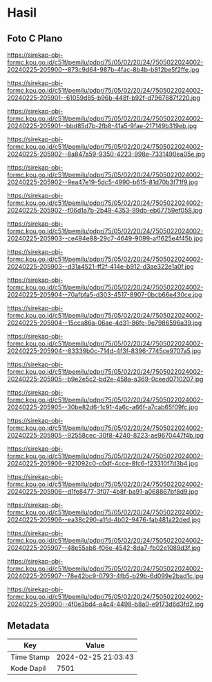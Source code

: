 # Hasil

## Foto C Plano

https://sirekap-obj-formc.kpu.go.id/c51f/pemilu/pdpr/75/05/02/20/24/7505022024002-20240225-205900--873c9d64-987b-4fac-8b4b-b812be5f2ffe.jpg

https://sirekap-obj-formc.kpu.go.id/c51f/pemilu/pdpr/75/05/02/20/24/7505022024002-20240225-205901--61059d85-b96b-448f-b92f-d7967687f220.jpg

https://sirekap-obj-formc.kpu.go.id/c51f/pemilu/pdpr/75/05/02/20/24/7505022024002-20240225-205901--bbd85d7b-2fb8-41a5-9fae-217149b319eb.jpg

https://sirekap-obj-formc.kpu.go.id/c51f/pemilu/pdpr/75/05/02/20/24/7505022024002-20240225-205902--8a847a59-9350-4223-998e-7331490ea05e.jpg

https://sirekap-obj-formc.kpu.go.id/c51f/pemilu/pdpr/75/05/02/20/24/7505022024002-20240225-205902--9ea47e19-5dc5-4990-b615-81d70b3f71f9.jpg

https://sirekap-obj-formc.kpu.go.id/c51f/pemilu/pdpr/75/05/02/20/24/7505022024002-20240225-205902--f06d1a7b-2b49-4353-99db-eb67759ef058.jpg

https://sirekap-obj-formc.kpu.go.id/c51f/pemilu/pdpr/75/05/02/20/24/7505022024002-20240225-205903--ce494e88-29c7-4649-9099-af1625e4f45b.jpg

https://sirekap-obj-formc.kpu.go.id/c51f/pemilu/pdpr/75/05/02/20/24/7505022024002-20240225-205903--d31a4521-ff2f-414e-b912-d3ae322e1a0f.jpg

https://sirekap-obj-formc.kpu.go.id/c51f/pemilu/pdpr/75/05/02/20/24/7505022024002-20240225-205904--70afbfa5-d303-4517-8907-0bcb66e430ce.jpg

https://sirekap-obj-formc.kpu.go.id/c51f/pemilu/pdpr/75/05/02/20/24/7505022024002-20240225-205904--15cca86a-06ae-4d31-86fe-9e7986596a39.jpg

https://sirekap-obj-formc.kpu.go.id/c51f/pemilu/pdpr/75/05/02/20/24/7505022024002-20240225-205904--83339b0c-714d-4f3f-8396-7745ce9707a5.jpg

https://sirekap-obj-formc.kpu.go.id/c51f/pemilu/pdpr/75/05/02/20/24/7505022024002-20240225-205905--b9e2e5c2-bd2e-458a-a369-0ceed0710207.jpg

https://sirekap-obj-formc.kpu.go.id/c51f/pemilu/pdpr/75/05/02/20/24/7505022024002-20240225-205905--30be82d6-1c91-4a6c-a66f-a7cab65f09fc.jpg

https://sirekap-obj-formc.kpu.go.id/c51f/pemilu/pdpr/75/05/02/20/24/7505022024002-20240225-205905--92558cec-30f8-4240-8223-ae9670447f4b.jpg

https://sirekap-obj-formc.kpu.go.id/c51f/pemilu/pdpr/75/05/02/20/24/7505022024002-20240225-205906--921092c0-c0df-4cce-8fc6-f23310f7d3b4.jpg

https://sirekap-obj-formc.kpu.go.id/c51f/pemilu/pdpr/75/05/02/20/24/7505022024002-20240225-205906--d1fe8477-3f07-4b8f-ba91-a068867bf8d9.jpg

https://sirekap-obj-formc.kpu.go.id/c51f/pemilu/pdpr/75/05/02/20/24/7505022024002-20240225-205906--ea38c290-a1fd-4b02-9476-fab481a22ded.jpg

https://sirekap-obj-formc.kpu.go.id/c51f/pemilu/pdpr/75/05/02/20/24/7505022024002-20240225-205907--48e55ab8-f06e-4542-8da7-fb02e1089d3f.jpg

https://sirekap-obj-formc.kpu.go.id/c51f/pemilu/pdpr/75/05/02/20/24/7505022024002-20240225-205907--78e42bc9-0793-4fb5-b29b-6d099e2bad1c.jpg

https://sirekap-obj-formc.kpu.go.id/c51f/pemilu/pdpr/75/05/02/20/24/7505022024002-20240225-205900--4f0e3bd4-a4c4-4498-b8a0-e9173d6d3fd2.jpg


## Metadata

| Key        | Value               |
| ---------- | ------------------- |
| Time Stamp | 2024-02-25 21:03:43 |
| Kode Dapil | 7501                |



